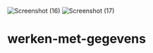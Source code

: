 ![Screenshot (16)](https://user-images.githubusercontent.com/89967634/132665761-d69c77ab-d3e1-4af8-8185-64fe1d93e547.png)
![Screenshot (17)](https://user-images.githubusercontent.com/89967634/132665770-30e8e528-b2ab-4c87-a746-4a1e69cc6f70.png)
# werken-met-gegevens
